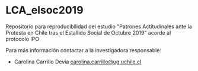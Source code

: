 # LCA_elsoc2019
Repositorio para reproducibilidad del estudio "Patrones Actitudinales ante la Protesta en Chile tras el Estallido Social de Octubre 2019" acorde al protocolo IPO

Para más información contactar a la investigadora responsable:

* Carolina Carrillo Devia carolina.carrillo@ug.uchile.cl
